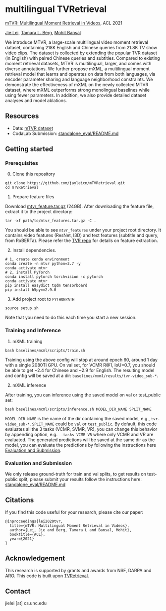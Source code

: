 multilingual TVRetrieval
=====

[mTVR: Multilingual Moment Retrieval in Videos](https://arxiv.org/abs/2108.00061), ACL 2021

[Jie Lei](http://www.cs.unc.edu/~jielei/), 
[Tamara L. Berg](http://tamaraberg.com/), [Mohit Bansal](http://www.cs.unc.edu/~mbansal/)


We introduce MTVR, a large-scale multilingual video moment retrieval dataset, containing 218K English and Chinese queries from 21.8K TV show video clips. The dataset is collected by extending the popular TVR dataset (in English) with paired Chinese queries and subtitles. Compared to existing moment retrieval datasets, MTVR is multilingual, larger, and comes with diverse annotations. We further propose mXML, a multilingual moment retrieval model that learns and operates on data from both languages, via encoder parameter sharing and language neighborhood constraints. We demonstrate the effectiveness of mXML on the newly collected MTVR dataset, where mXML outperforms strong monolingual baselines while using fewer parameters. In addition, we also provide detailed dataset analyses and model ablations. 

## Resources
- Data: [mTVR dataset](./data/)
- CodaLab Submission: [standalone_eval/README.md](standalone_eval/README.md)


## Getting started

### Prerequisites
0. Clone this repository
```
git clone https://github.com/jayleicn/mTVRetrieval.git
cd mTVRetrieval
```

1. Prepare feature files

Download [mtvr_feature.tar.gz](https://drive.google.com/file/d/1I4hK91fe80JpdzkI9CC_COfVzRuE-FIg/view?usp=sharing) (24GB). 
After downloading the feature file, extract it to the project directory:
```
tar -xf path/to/mtvr_features.tar.gz -C .
```
You should be able to see `mtvr_features` under your project root directory. 
It contains video features (ResNet, I3D) and text features (subtitle and query, from RoBERTa). 
Please refer the [TVR repo](https://github.com/jayleicn/TVRetrieval) for details on feature extraction. 

2. Install dependencies.

```
# 1, create conda environment
conda create -n mtvr python=3.7 -y
conda activate mtvr
# 2, install PyTorch 
conda install pytorch torchvision -c pytorch
conda activate mtvr 
pip install easydict tqdm tensorboard
pip install h5py==2.9.0
```

3. Add project root to `PYTHONPATH`
```
source setup.sh
```
Note that you need to do this each time you start a new session.

### Training and Inference

1. mXML training
```
bash baselines/mxml/scripts/train.sh 
```

Training using the above config will stop at around epoch 60, around 1 day with a single 2080Ti GPU.
On val set, for VCMR R@1, IoU=0.7, you should be able to get ~2.4 for Chinese and ~2.9 for English. 
The resulting model and config will be saved at a dir:
`baselines/mxml/results/tvr-video_sub-*`.

2. mXML inference

After training, you can inference using the saved model on val or test_public set:
```
bash baselines/mxml/scripts/inference.sh MODEL_DIR_NAME SPLIT_NAME
```
`MODEL_DIR_NAME` is the name of the dir containing the saved model, 
e.g., `tvr-video_sub-*`. 
`SPLIT_NAME` could be `val` or `test_public`. 
By default, this code evaluates all the 3 tasks (VCMR, SVMR, VR), you can change this behavior 
by appending option, e.g. `--tasks VCMR VR` where only VCMR and VR are evaluated. 
The generated predictions will be saved at the same dir as the model, you can evaluate the predictions 
by following the instructions here [Evaluation and Submission](#Evaluation-and-Submission). 

### Evaluation and Submission

We only release ground-truth for train and val splits, to get results on test-public split, 
please submit your results follow the instructions here:
[standalone_eval/README.md](standalone_eval/README.md)


## Citations
If you find this code useful for your research, please cite our paper:
```
@inproceedings{lei2020tvr,
  title={mTVR: Multilingual Moment Retrieval in Videos},
  author={Lei, Jie and Berg, Tamara L and Bansal, Mohit},
  booktitle={ACL},
  year={2021}
}
```

## Acknowledgement
This research is supported by grants and awards from NSF, DARPA and ARO.
This code is built upon [TVRetrieval](https://github.com/jayleicn/TVRetrieval).

## Contact
jielei [at] cs.unc.edu
